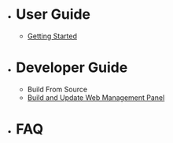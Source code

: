 * # User Guide
   * [Getting Started](https://github.com/ant-media/Ant-Media-Server/wiki/02_a_Getting-Started)

* # Developer Guide
   * Build From Source
   * [Build and Update Web Management Panel](https://github.com/ant-media/Ant-Media-Server/wiki/02_b_DevGuide---Build-and-Update-Management-Web-Panel)

* # FAQ